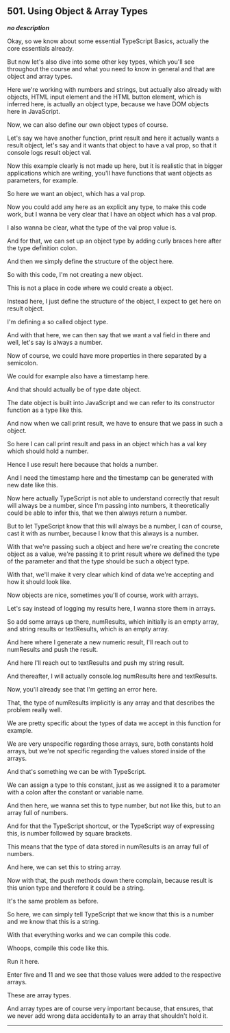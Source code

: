 ## 501. Using Object & Array Types

<strong><em>no description</em></strong>

<v Instructor>Okay, so we know about some</v> essential TypeScript Basics,
actually the core essentials already. 

But now let's also dive into some other key types, which you'll see throughout
the course and what you need to know in general and that are object and array
types. 

Here we're working with numbers and strings, but actually also already with
objects, HTML input element and the HTML button element, which is inferred here,
is actually an object type, because we have DOM objects here in JavaScript. 

Now, we can also define our own object types of course. 

Let's say we have another function, print result and here it actually wants a
result object, let's say and it wants that object to have a val prop, so that it
console logs result object val. 

Now this example clearly is not made up here, but it is realistic that in bigger
applications which are writing, you'll have functions that want objects as
parameters, for example. 

So here we want an object, which has a val prop. 

Now you could add any here as an explicit any type, to make this code work, but
I wanna be very clear that I have an object which has a val prop. 

I also wanna be clear, what the type of the val prop value is. 

And for that, we can set up an object type by adding curly braces here after the
type definition colon. 

And then we simply define the structure of the object here. 

So with this code, I'm not creating a new object. 

This is not a place in code where we could create a object. 

Instead here, I just define the structure of the object, I expect to get here on
result object. 

I'm defining a so called object type. 

And with that here, we can then say that we want a val field in there and well,
let's say is always a number. 

Now of course, we could have more properties in there separated by a semicolon. 

We could for example also have a timestamp here. 

And that should actually be of type date object. 

The date object is built into JavaScript and we can refer to its constructor
function as a type like this. 

And now when we call print result, we have to ensure that we pass in such a
object. 

So here I can call print result and pass in an object which has a val key which
should hold a number. 

Hence I use result here because that holds a number. 

And I need the timestamp here and the timestamp can be generated with new date
like this. 

Now here actually TypeScript is not able to understand correctly that result
will always be a number, since I'm passing into numbers, it theoretically could
be able to infer this, that we then always return a number. 

But to let TypeScript know that this will always be a number, I can of course,
cast it with as number, because I know that this always is a number. 

With that we're passing such a object and here we're creating the concrete
object as a value, we're passing it to print result where we defined the type of
the parameter and that the type should be such a object type. 

With that, we'll make it very clear which kind of data we're accepting and how
it should look like. 

Now objects are nice, sometimes you'll of course, work with arrays. 

Let's say instead of logging my results here, I wanna store them in arrays. 

So add some arrays up there, numResults, which initially is an empty array, and
string results or textResults, which is an empty array. 

And here where I generate a new numeric result, I'll reach out to numResults and
push the result. 

And here I'll reach out to textResults and push my string result. 

And thereafter, I will actually console.log numResults here and textResults. 

Now, you'll already see that I'm getting an error here. 

That, the type of numResults implicitly is any array and that describes the
problem really well. 

We are pretty specific about the types of data we accept in this function for
example. 

We are very unspecific regarding those arrays, sure, both constants hold arrays,
but we're not specific regarding the values stored inside of the arrays. 

And that's something we can be with TypeScript. 

We can assign a type to this constant, just as we assigned it to a parameter
with a colon after the constant or variable name. 

And then here, we wanna set this to type number, but not like this, but to an
array full of numbers. 

And for that the TypeScript shortcut, or the TypeScript way of expressing this,
is number followed by square brackets. 

This means that the type of data stored in numResults is an array full of
numbers. 

And here, we can set this to string array. 

Now with that, the push methods down there complain, because result is this
union type and therefore it could be a string. 

It's the same problem as before. 

So here, we can simply tell TypeScript that we know that this is a number and we
know that this is a string. 

With that everything works and we can compile this code. 

Whoops, compile this code like this. 

Run it here. 

Enter five and 11 and we see that those values were added to the respective
arrays. 

These are array types. 

And array types are of course very important because, that ensures, that we
never add wrong data accidentally to an array that shouldn't hold it. 

---